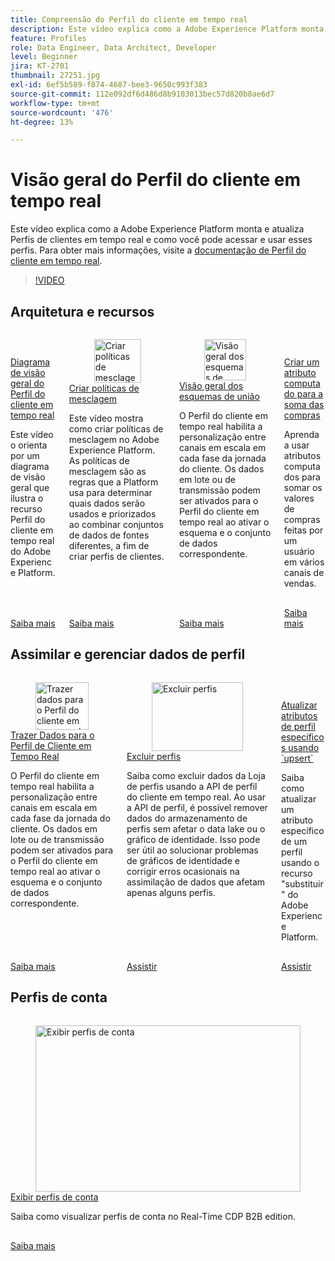```yaml
---
title: Compreensão do Perfil do cliente em tempo real
description: Este vídeo explica como a Adobe Experience Platform monta e atualiza Perfis de clientes em tempo real e como você pode acessar e usar esses perfis.
feature: Profiles
role: Data Engineer, Data Architect, Developer
level: Beginner
jira: KT-2701
thumbnail: 27251.jpg
exl-id: 6ef5b589-f874-4687-bee3-9650c993f383
source-git-commit: 112e092df6d486d8b9103013bec57d820b8ae6d7
workflow-type: tm+mt
source-wordcount: '476'
ht-degree: 13%

---
```


# Visão geral do Perfil do cliente em tempo real

Este vídeo explica como a Adobe Experience Platform monta e atualiza Perfis de clientes em tempo real e como você pode acessar e usar esses perfis. Para obter mais informações, visite a [documentação de Perfil do cliente em tempo real](https://experienceleague.adobe.com/docs/experience-platform/profile/home.html?lang=pt-BR).

>[!VIDEO](https://video.tv.adobe.com/v/27251?learn=on&enablevpops)

## Arquitetura e recursos

<!-- CARDS
* overview-diagram.md
* create-merge-policies.md
* union-schemas-overview.md
* create-a-computed-attribute-for-sum-of-purchases.md
-->
<!-- START CARDS HTML - DO NOT MODIFY BY HAND -->
<div class="columns">
    <div class="column is-half-tablet is-half-desktop is-one-third-widescreen" aria-label="Overview Diagram of Real-Time Customer Profile">
        <div class="card" style="height: 100%; display: flex; flex-direction: column; height: 100%;">
            <div class="card-image">
                <figure class="image x-is-16by9">
                    <a href="overview-diagram.md" title="Diagrama de visão geral do Perfil do cliente em tempo real" target="_blank" rel="referrer">
                        <img class="is-bordered-r-small" src="https://video.tv.adobe.com/v/33600?format=jpeg&nocache=1740415066741" alt="Diagrama de visão geral do Perfil do cliente em tempo real"
                             style="width: 100%; aspect-ratio: 16 / 9; object-fit: cover; overflow: hidden; display: block; margin: auto;">
                    </a>
                </figure>
            </div>
            <div class="card-content is-padded-small" style="display: flex; flex-direction: column; flex-grow: 1; justify-content: space-between;">
                <div class="top-card-content">
                    <p class="headline is-size-6 has-text-weight-bold">
                        <a href="overview-diagram.md" target="_blank" rel="referrer" title="Diagrama de visão geral do Perfil do cliente em tempo real">Diagrama de visão geral do Perfil do cliente em tempo real</a>
                    </p>
                    <p class="is-size-6">Este vídeo o orienta por um diagrama de visão geral que ilustra o recurso Perfil do cliente em tempo real do Adobe Experience Platform.</p>
                </div>
                <a href="overview-diagram.md" target="_blank" rel="referrer" class="spectrum-Button spectrum-Button--outline spectrum-Button--primary spectrum-Button--sizeM" style="align-self: flex-start; margin-top: 1rem;">
                    <span class="spectrum-Button-label has-no-wrap has-text-weight-bold">Saiba mais</span>
                </a>
            </div>
        </div>
    </div>
    <div class="column is-half-tablet is-half-desktop is-one-third-widescreen" aria-label="Create merge policies">
        <div class="card" style="height: 100%; display: flex; flex-direction: column; height: 100%;">
            <div class="card-image">
                <figure class="image x-is-16by9">
                    <a href="create-merge-policies.md" title="Criar políticas de mesclagem" target="_blank" rel="referrer">
                        <img class="is-bordered-r-small" src="https://video.tv.adobe.com/v/330433?format=jpeg&nocache=1740415066765" alt="Criar políticas de mesclagem"
                             style="width: 100%; aspect-ratio: 16 / 9; object-fit: cover; overflow: hidden; display: block; margin: auto;">
                    </a>
                </figure>
            </div>
            <div class="card-content is-padded-small" style="display: flex; flex-direction: column; flex-grow: 1; justify-content: space-between;">
                <div class="top-card-content">
                    <p class="headline is-size-6 has-text-weight-bold">
                        <a href="create-merge-policies.md" target="_blank" rel="referrer" title="Criar políticas de mesclagem">Criar políticas de mesclagem</a>
                    </p>
                    <p class="is-size-6">Este vídeo mostra como criar políticas de mesclagem no Adobe Experience Platform. As políticas de mesclagem são as regras que a Platform usa para determinar quais dados serão usados e priorizados ao combinar conjuntos de dados de fontes diferentes, a fim de criar perfis de clientes.</p>
                </div>
                <a href="create-merge-policies.md" target="_blank" rel="referrer" class="spectrum-Button spectrum-Button--outline spectrum-Button--primary spectrum-Button--sizeM" style="align-self: flex-start; margin-top: 1rem;">
                    <span class="spectrum-Button-label has-no-wrap has-text-weight-bold">Saiba mais</span>
                </a>
            </div>
        </div>
    </div>
    <div class="column is-half-tablet is-half-desktop is-one-third-widescreen" aria-label="Union schemas overview">
        <div class="card" style="height: 100%; display: flex; flex-direction: column; height: 100%;">
            <div class="card-image">
                <figure class="image x-is-16by9">
                    <a href="union-schemas-overview.md" title="Visão geral dos esquemas de união" target="_blank" rel="referrer">
                        <img class="is-bordered-r-small" src="https://video.tv.adobe.com/v/329940?format=jpeg&nocache=1740415066755" alt="Visão geral dos esquemas de união"
                             style="width: 100%; aspect-ratio: 16 / 9; object-fit: cover; overflow: hidden; display: block; margin: auto;">
                    </a>
                </figure>
            </div>
            <div class="card-content is-padded-small" style="display: flex; flex-direction: column; flex-grow: 1; justify-content: space-between;">
                <div class="top-card-content">
                    <p class="headline is-size-6 has-text-weight-bold">
                        <a href="union-schemas-overview.md" target="_blank" rel="referrer" title="Visão geral dos esquemas de união">Visão geral dos esquemas de união</a>
                    </p>
                    <p class="is-size-6">O Perfil do cliente em tempo real habilita a personalização entre canais em escala em cada fase da jornada do cliente. Os dados em lote ou de transmissão podem ser ativados para o Perfil do cliente em tempo real ao ativar o esquema e o conjunto de dados correspondente.</p>
                </div>
                <a href="union-schemas-overview.md" target="_blank" rel="referrer" class="spectrum-Button spectrum-Button--outline spectrum-Button--primary spectrum-Button--sizeM" style="align-self: flex-start; margin-top: 1rem;">
                    <span class="spectrum-Button-label has-no-wrap has-text-weight-bold">Saiba mais</span>
                </a>
            </div>
        </div>
    </div>
    <div class="column is-half-tablet is-half-desktop is-one-third-widescreen" aria-label="Create a computed attribute for the sum of purchases">
        <div class="card" style="height: 100%; display: flex; flex-direction: column; height: 100%;">
            <div class="card-image">
                <figure class="image x-is-16by9">
                    <a href="create-a-computed-attribute-for-sum-of-purchases.md" title="Criar um atributo calculado para a soma das compras" target="_blank" rel="referrer">
                        <img class="is-bordered-r-small" src="https://video.tv.adobe.com/v/3425899?format=jpeg&nocache=1740415066775" alt="Criar um atributo calculado para a soma das compras"
                             style="width: 100%; aspect-ratio: 16 / 9; object-fit: cover; overflow: hidden; display: block; margin: auto;">
                    </a>
                </figure>
            </div>
            <div class="card-content is-padded-small" style="display: flex; flex-direction: column; flex-grow: 1; justify-content: space-between;">
                <div class="top-card-content">
                    <p class="headline is-size-6 has-text-weight-bold">
                        <a href="create-a-computed-attribute-for-sum-of-purchases.md" target="_blank" rel="referrer" title="Criar um atributo calculado para a soma das compras">Criar um atributo computado para a soma das compras</a>
                    </p>
                    <p class="is-size-6">Aprenda a usar atributos computados para somar os valores de compras feitas por um usuário em vários canais de vendas.</p>
                </div>
                <a href="create-a-computed-attribute-for-sum-of-purchases.md" target="_blank" rel="referrer" class="spectrum-Button spectrum-Button--outline spectrum-Button--primary spectrum-Button--sizeM" style="align-self: flex-start; margin-top: 1rem;">
                    <span class="spectrum-Button-label has-no-wrap has-text-weight-bold">Saiba mais</span>
                </a>
            </div>
        </div>
    </div>
</div>
<!-- END CARDS HTML - DO NOT MODIFY BY HAND -->

## Assimilar e gerenciar dados de perfil

<!-- CARDS
* bring-data-into-the-real-time-customer-profile.md
* delete-profiles.md
* update-a-specific-attribute-with-upsert.md
-->
<!-- START CARDS HTML - DO NOT MODIFY BY HAND -->
<div class="columns">
    <div class="column is-half-tablet is-half-desktop is-one-third-widescreen" aria-label="Bring Data into Real-Time Customer Profile">
        <div class="card" style="height: 100%; display: flex; flex-direction: column; height: 100%;">
            <div class="card-image">
                <figure class="image x-is-16by9">
                    <a href="bring-data-into-the-real-time-customer-profile.md" title="Trazer dados para o Perfil do cliente em tempo real" target="_blank" rel="referrer">
                        <img class="is-bordered-r-small" src="https://video.tv.adobe.com/v/27301?format=jpeg&nocache=1740415067018" alt="Trazer dados para o Perfil do cliente em tempo real"
                             style="width: 100%; aspect-ratio: 16 / 9; object-fit: cover; overflow: hidden; display: block; margin: auto;">
                    </a>
                </figure>
            </div>
            <div class="card-content is-padded-small" style="display: flex; flex-direction: column; flex-grow: 1; justify-content: space-between;">
                <div class="top-card-content">
                    <p class="headline is-size-6 has-text-weight-bold">
                        <a href="bring-data-into-the-real-time-customer-profile.md" target="_blank" rel="referrer" title="Trazer dados para o Perfil do cliente em tempo real">Trazer Dados para o Perfil de Cliente em Tempo Real</a>
                    </p>
                    <p class="is-size-6">O Perfil do cliente em tempo real habilita a personalização entre canais em escala em cada fase da jornada do cliente. Os dados em lote ou de transmissão podem ser ativados para o Perfil do cliente em tempo real ao ativar o esquema e o conjunto de dados correspondente.</p>
                </div>
                <a href="bring-data-into-the-real-time-customer-profile.md" target="_blank" rel="referrer" class="spectrum-Button spectrum-Button--outline spectrum-Button--primary spectrum-Button--sizeM" style="align-self: flex-start; margin-top: 1rem;">
                    <span class="spectrum-Button-label has-no-wrap has-text-weight-bold">Saiba mais</span>
                </a>
            </div>
        </div>
    </div>
    <div class="column is-half-tablet is-half-desktop is-one-third-widescreen" aria-label="Delete profiles">
        <div class="card" style="height: 100%; display: flex; flex-direction: column; height: 100%;">
            <div class="card-image">
                <figure class="image x-is-16by9">
                    <a href="delete-profiles.md" title="Excluir perfis" target="_blank" rel="referrer">
                        <img class="is-bordered-r-small" src="https://video.tv.adobe.com/v/3429807/?format=jpeg&nocache=1740415067005" alt="Excluir perfis"
                             style="width: 100%; aspect-ratio: 16 / 9; object-fit: cover; overflow: hidden; display: block; margin: auto;">
                    </a>
                </figure>
            </div>
            <div class="card-content is-padded-small" style="display: flex; flex-direction: column; flex-grow: 1; justify-content: space-between;">
                <div class="top-card-content">
                    <p class="headline is-size-6 has-text-weight-bold">
                        <a href="delete-profiles.md" target="_blank" rel="referrer" title="Excluir perfis">Excluir perfis</a>
                    </p>
                    <p class="is-size-6">Saiba como excluir dados da Loja de perfis usando a API de perfil do cliente em tempo real. Ao usar a API de perfil, é possível remover dados do armazenamento de perfis sem afetar o data lake ou o gráfico de identidade. Isso pode ser útil ao solucionar problemas de gráficos de identidade e corrigir erros ocasionais na assimilação de dados que afetam apenas alguns perfis.</p>
                </div>
                <a href="delete-profiles.md" target="_blank" rel="referrer" class="spectrum-Button spectrum-Button--outline spectrum-Button--primary spectrum-Button--sizeM" style="align-self: flex-start; margin-top: 1rem;">
                    <span class="spectrum-Button-label has-no-wrap has-text-weight-bold">Assistir</span>
                </a>
            </div>
        </div>
    </div>
    <div class="column is-half-tablet is-half-desktop is-one-third-widescreen" aria-label="Update specific profile attributes using `upsert`">
        <div class="card" style="height: 100%; display: flex; flex-direction: column; height: 100%;">
            <div class="card-image">
                <figure class="image x-is-16by9">
                    <a href="update-a-specific-attribute-with-upsert.md" title="Atualizar atributos específicos do perfil usando &quot;upsert&quot;" target="_blank" rel="referrer">
                        <img class="is-bordered-r-small" src="https://video.tv.adobe.com/v/3416133/?format=jpeg&nocache=1740415067029" alt="Atualizar atributos específicos do perfil usando &quot;upsert&quot;"
                             style="width: 100%; aspect-ratio: 16 / 9; object-fit: cover; overflow: hidden; display: block; margin: auto;">
                    </a>
                </figure>
            </div>
            <div class="card-content is-padded-small" style="display: flex; flex-direction: column; flex-grow: 1; justify-content: space-between;">
                <div class="top-card-content">
                    <p class="headline is-size-6 has-text-weight-bold">
                        <a href="update-a-specific-attribute-with-upsert.md" target="_blank" rel="referrer" title="Atualizar atributos específicos do perfil usando &quot;upsert&quot;">Atualizar atributos de perfil específicos usando `upsert`</a>
                    </p>
                    <p class="is-size-6">Saiba como atualizar um atributo específico de um perfil usando o recurso "substituir" do Adobe Experience Platform.</p>
                </div>
                <a href="update-a-specific-attribute-with-upsert.md" target="_blank" rel="referrer" class="spectrum-Button spectrum-Button--outline spectrum-Button--primary spectrum-Button--sizeM" style="align-self: flex-start; margin-top: 1rem;">
                    <span class="spectrum-Button-label has-no-wrap has-text-weight-bold">Assistir</span>
                </a>
            </div>
        </div>
    </div>
</div>
<!-- END CARDS HTML - DO NOT MODIFY BY HAND -->

## Perfis de conta

<!-- CARDS
* view-account-profiles.md
-->
<!-- START CARDS HTML - DO NOT MODIFY BY HAND -->
<div class="columns">
    <div class="column is-half-tablet is-half-desktop is-one-third-widescreen" aria-label="View account profiles">
        <div class="card" style="height: 100%; display: flex; flex-direction: column; height: 100%;">
            <div class="card-image">
                <figure class="image x-is-16by9">
                    <a href="view-account-profiles.md" title="Exibir perfis de conta" target="_blank" rel="referrer">
                        <img class="is-bordered-r-small" src="https://video.tv.adobe.com/v/338251?format=jpeg&nocache=1740415067214" alt="Exibir perfis de conta"
                             style="width: 100%; aspect-ratio: 16 / 9; object-fit: cover; overflow: hidden; display: block; margin: auto;">
                    </a>
                </figure>
            </div>
            <div class="card-content is-padded-small" style="display: flex; flex-direction: column; flex-grow: 1; justify-content: space-between;">
                <div class="top-card-content">
                    <p class="headline is-size-6 has-text-weight-bold">
                        <a href="view-account-profiles.md" target="_blank" rel="referrer" title="Exibir perfis de conta">Exibir perfis de conta</a>
                    </p>
                    <p class="is-size-6">Saiba como visualizar perfis de conta no Real-Time CDP B2B edition.</p>
                </div>
                <a href="view-account-profiles.md" target="_blank" rel="referrer" class="spectrum-Button spectrum-Button--outline spectrum-Button--primary spectrum-Button--sizeM" style="align-self: flex-start; margin-top: 1rem;">
                    <span class="spectrum-Button-label has-no-wrap has-text-weight-bold">Saiba mais</span>
                </a>
            </div>
        </div>
    </div>
</div>
<!-- END CARDS HTML - DO NOT MODIFY BY HAND -->